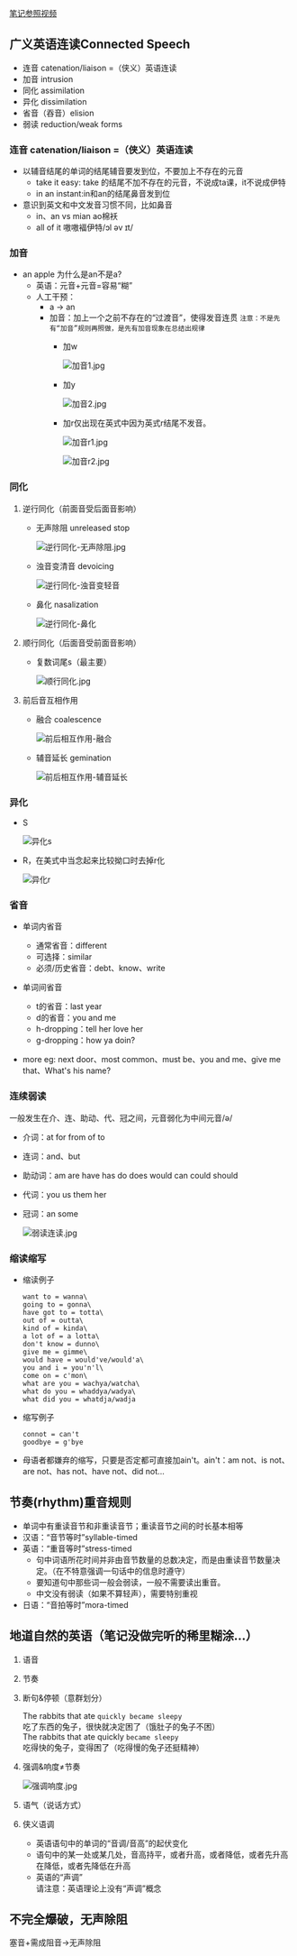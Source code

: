 [笔记参照视频](https://www.youtube.com/watch?v=EvbqrgYwWWo&list=PLiRHe7F8P0-2Ll7FFuXyDDuODk3sEX5VP&index=1&pp=iAQB)


## 广义英语连读Connected Speech
- 连音 catenation/liaison =（侠义）英语连读
- 加音 intrusion
- 同化 assimilation
- 异化 dissimilation
- 省音（吞音）elision
- 弱读 reduction/weak forms

### 连音 catenation/liaison =（侠义）英语连读
- 以辅音结尾的单词的结尾辅音要发到位，不要加上不存在的元音
    - take it easy: take 的结尾不加不存在的元音，不说成ta课，it不说成伊特
    - in an instant:in和an的结尾鼻音发到位
- 意识到英文和中文发音习惯不同，比如鼻音
    - in、an vs mian ao棉袄
    - all of it 嗷嗷褔伊特/ɔl əv ɪt/

### 加音
- an apple 为什么是an不是a?
    - 英语：元音+元音=容易“糊”
    - 人工干预：
        - a -> an
        - 加音：加上一个之前不存在的“过渡音”，使得发音连贯
        ```注意：不是先有“加音”规则再照做，是先有加音现象在总结出规律```
            - 加w

                ![加音1.jpg](./img/加音1.jpg)
            - 加y

                ![加音2.jpg](./img/加音2.jpg)

            - 加r仅出现在英式中因为英式r结尾不发音。

                ![加音r1.jpg](./img/加音r1.jpg)

                ![加音r2.jpg](./img/加音r2.jpg)

### 同化
1. 逆行同化（前面音受后面音影响）
    - 无声除阻 unreleased stop

        ![逆行同化-无声除阻.jpg](./img/逆行同化-无声除阻.jpg)
    - 浊音变清音 devoicing

        ![逆行同化-浊音变轻音](./img/逆行同化-浊音变轻音.jpg)
    - 鼻化 nasalization

        ![逆行同化-鼻化](./img/逆行同化-鼻化.jpg)
2. 顺行同化（后面音受前面音影响）
    - 复数词尾s（最主要）

        ![顺行同化.jpg](./img/顺行同化.jpg)
3. 前后音互相作用
    - 融合 coalescence
    
        ![前后相互作用-融合](./img/前后相互作用-融合.jpg)
    - 辅音延长 gemination

        ![前后相互作用-辅音延长](./img/前后相互作用-辅音延长.jpg)

### 异化
- S

    ![异化s](./img/异化s.jpg)
- R，在美式中当念起来比较拗口时去掉r化

    ![异化r](./img/异化r.jpg)

### 省音
- 单词内省音
    - 通常省音：different
    - 可选择：similar
    - 必须/历史省音：debt、know、write

- 单词间省音
    - t的省音：last year
    - d的省音：you and me
    - h-dropping：tell her love her
    - g-dropping：how ya doin?
- more eg:
next door、most common、must be、you and me、give me that、What's his name?

### 连续弱读
一般发生在介、连、助动、代、冠之间，元音弱化为中间元音/ə/
- 介词：at for from of to
- 连词：and、but
- 助动词：am are have has do does would can could should
- 代词：you us them her
- 冠词：an some

    ![弱读连读.jpg](./img/弱读连读.jpg)

### 缩读缩写
- 缩读例子
    ```
    want to = wanna\
    going to = gonna\
    have got to = totta\
    out of = outta\
    kind of = kinda\
    a lot of = a lotta\
    don't know = dunno\
    give me = gimme\
    would have = would've/would'a\
    you and i = you'n'l\
    come on = c'mon\
    what are you = wachya/watcha\
    what do you = whaddya/wadya\
    what did you = whatdja/wadja
    ```
- 缩写例子
    ```
    connot = can't
    goodbye = g'bye
    ```
- 母语者都嫌弃的缩写，只要是否定都可直接加ain't。ain't：am not、is not、are not、has not、have not、did not...


## 节奏(rhythm)重音规则
- 单词中有重读音节和非重读音节；重读音节之间的时长基本相等
- 汉语：“音节等时”syllable-timed
- 英语：“重音等时”stress-timed
    - 句中词语所花时间并非由音节数量的总数决定，而是由重读音节数量决定。（在不特意强调一句话中的信息时遵守）
    - 要知道句中那些词一般会弱读，一般不需要读出重音。
    - 中文没有弱读（如果不算轻声），需要特别重视
- 日语：“音拍等时”mora-timed

## 地道自然的英语（笔记没做完听的稀里糊涂...）
1. 语音
2. 节奏
3. 断句&停顿（意群划分）

    The rabbits that ate ```quickly became sleepy```\
    吃了东西的兔子，很快就决定困了（饿肚子的兔子不困）\
    The rabbits that ate quickly ```became sleepy```\
    吃得快的兔子，变得困了（吃得慢的兔子还挺精神）

4. 强调&响度≠节奏

    ![强调响度.jpg](./img/强调响度.jpg)
5. 语气（说话方式）
6. 侠义语调
    - 英语语句中的单词的“音调/音高”的起伏变化
    - 语句中的某一处或某几处，音高持平，或者升高，或者降低，或者先升高在降低，或者先降低在升高
    - 英语的“声调”\
    请注意：英语理论上没有“声调”概念

## 不完全爆破，无声除阻
塞音+需成阻音->无声除阻


